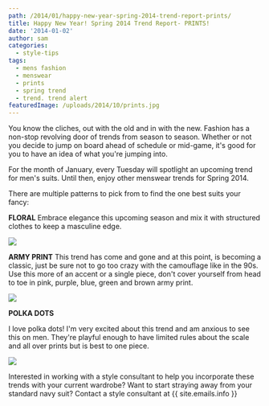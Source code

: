 ```yaml
---
path: /2014/01/happy-new-year-spring-2014-trend-report-prints/
title: Happy New Year! Spring 2014 Trend Report- PRINTS!
date: '2014-01-02'
author: sam
categories:
  - style-tips
tags:
  - mens fashion
  - menswear
  - prints
  - spring trend
  - trend. trend alert
featuredImage: /uploads/2014/10/prints.jpg
---
```

You know the cliches, out with the old and in with the new. Fashion has a non-stop revolving door of trends from season to season. Whether or not you decide to jump on board ahead of schedule or mid-game, it's good for you to have an idea of what you're jumping into.

For the month of January, every Tuesday will spotlight an upcoming trend for men's suits. Until then, enjoy other menswear trends for Spring 2014.

There are multiple patterns to pick from to find the one best suits your fancy:

**FLORAL**
Embrace elegance this upcoming season and mix it with structured clothes to keep a masculine edge.

[![](http://2.bp.blogspot.com/-dPhtTfZqWXY/UsWuID4Df3I/AAAAAAAAAs8/VbOa8-x2GIA/s640/SP2014-FLORAL.jpg)](http://2.bp.blogspot.com/-dPhtTfZqWXY/UsWuID4Df3I/AAAAAAAAAs8/VbOa8-x2GIA/s1600/SP2014-FLORAL.jpg)

 **ARMY PRINT**
This trend has come and gone and at this point, is becoming a classic, just be sure not to go too crazy with the camouflage like in the 90s. Use this more of an accent or a single piece, don't cover yourself from head to toe in pink, purple, blue, green and brown army print.

[![](http://1.bp.blogspot.com/-j9r18PjG8uQ/UsWuJ2HhUFI/AAAAAAAAAtM/DvgwplMif6s/s640/SP2014-CAMO.jpg)](http://1.bp.blogspot.com/-j9r18PjG8uQ/UsWuJ2HhUFI/AAAAAAAAAtM/DvgwplMif6s/s1600/SP2014-CAMO.jpg)

**POLKA DOTS**

I love polka dots! I'm very excited about this trend and am anxious to see this on men. They're playful enough to have limited rules about the scale and all over prints but is best to one piece.

[![](http://2.bp.blogspot.com/-WqZIutvw_2Y/UsWuJOjIccI/AAAAAAAAAtE/yYdZz5sIRFU/s1600/SP2014-POLKADOTS.jpg)](http://2.bp.blogspot.com/-WqZIutvw_2Y/UsWuJOjIccI/AAAAAAAAAtE/yYdZz5sIRFU/s1600/SP2014-POLKADOTS.jpg)

Interested in working with a style consultant to help you incorporate these trends with your current wardrobe? Want to start straying away from your standard navy suit? Contact a style consultant at {{ site.emails.info }}